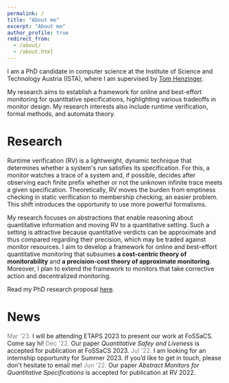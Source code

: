 ```yaml
---
permalink: /
title: "About me"
excerpt: "About me"
author_profile: true
redirect_from: 
  - /about/
  - /about.html
---
```


I am a PhD candidate in computer science at the Institute of Science and Technology Austria (ISTA), where I am supervised by [Tom Henzinger](https://pub.ist.ac.at/~tah/).

My research aims to establish a framework for online and best-effort monitoring for quantitative specifications, highlighting various tradeoffs in monitor design. My research interests also include runtime verification, formal methods, and automata theory.

Research
======
Runtime verification (RV) is a lightweight, dynamic technique that determines whether a system's run satisfies its specification. For this, a monitor watches a trace of a system and, if possible, decides after observing each finite prefix whether or not the unknown infinite trace meets a given specification. Theoretically, RV moves the burden from emptiness checking in static verification to membership checking, an easier problem. This shift introduces the opportunity to use more powerful formalisms.

My research focuses on abstractions that enable reasoning about quantitative information and moving RV to a quantitative setting. Such a setting is attractive because quantitative verdicts can be approximate and thus compared regarding their precision, which may be traded against monitor resources. I aim to develop a framework for online and best-effort quantitative monitoring that subsumes **a cost-centric theory of monitorability** and **a precision-cost theory of approximate monitoring**. Moreover, I plan to extend the framework to monitors that take corrective action and decentralized monitoring. 

Read my PhD research proposal [here](https://egesarac.github.io/files/proposal21.pdf).

News
======
<font color="gray">Mar '23. </font>I will be attending ETAPS 2023 to present our work at FoSSaCS. Come say hi!
<font color="gray">Dec '22. </font>Our paper *Quantitative Safey and Liveness* is accepted for publication at FoSSaCS 2023.
<font color="gray">Jul '22. </font>I am looking for an internship opportunity for Summer 2023. If you’d like to get in touch, please don't hesitate to email me!
<font color="gray">Jun '22. </font>Our paper *Abstract Monitors for Quantitative Specifications* is accepted for publication at RV 2022.

